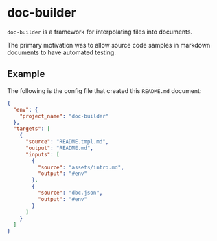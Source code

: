 # doc-builder

`doc-builder` is a framework for interpolating files into documents.

The primary motivation was to allow source code samples in markdown documents
to have automated testing.

## Example

The following is the config file that created this `README.md` document:

```json
{
  "env": {
    "project_name": "doc-builder"
  },
  "targets": [
    {
      "source": "README.tmpl.md",
      "output": "README.md",
      "inputs": [
        {
          "source": "assets/intro.md",
          "output": "#env"
        },
        {
          "source": "dbc.json",
          "output": "#env"
        }
      ]
    }
  ]
}
```
